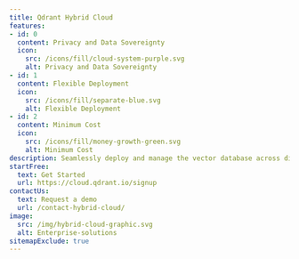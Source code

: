 ```yaml
---
title: Qdrant Hybrid Cloud
features: 
- id: 0
  content: Privacy and Data Sovereignty
  icon:
    src: /icons/fill/cloud-system-purple.svg
    alt: Privacy and Data Sovereignty
- id: 1
  content: Flexible Deployment
  icon:
    src: /icons/fill/separate-blue.svg
    alt: Flexible Deployment
- id: 2
  content: Minimum Cost
  icon:
    src: /icons/fill/money-growth-green.svg
    alt: Minimum Cost
description: Seamlessly deploy and manage the vector database across diverse environments, ensuring performance, security, and cost efficiency for AI-driven applications.
startFree:
  text: Get Started
  url: https://cloud.qdrant.io/signup
contactUs:
  text: Request a demo
  url: /contact-hybrid-cloud/
image:
  src: /img/hybrid-cloud-graphic.svg
  alt: Enterprise-solutions
sitemapExclude: true
---
```


